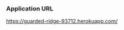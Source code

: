 ### Application URL

<a href="https://guarded-ridge-93712.herokuapp.com/" target="_blank">https://guarded-ridge-93712.herokuapp.com/</a>
